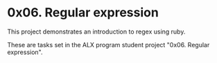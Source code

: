 # 0x06. Regular expression

This project demonstrates an introduction to regex using ruby. 

These are tasks set in the ALX program student project "0x06. Regular expression".

